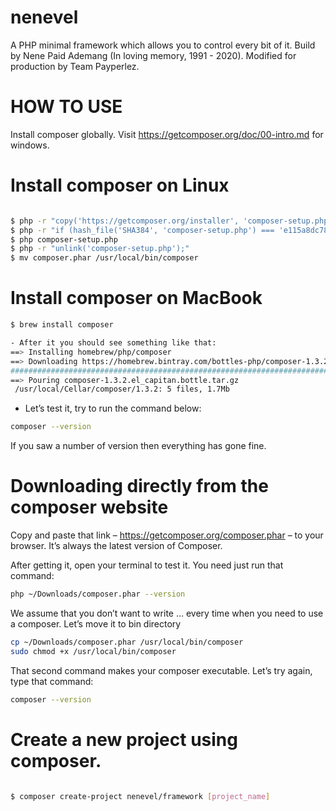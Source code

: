 # nenevel
 A PHP minimal framework which allows you to control every bit of it. Build by Nene Paid Ademang (In loving memory, 1991 - 2020). Modified for production by Team Payperlez.

# HOW TO USE

Install composer globally.
Visit https://getcomposer.org/doc/00-intro.md for windows.

# Install composer on Linux
```bash

$ php -r "copy('https://getcomposer.org/installer', 'composer-setup.php');"
$ php -r "if (hash_file('SHA384', 'composer-setup.php') === 'e115a8dc7871f15d853148a7fbac7da27d6c0030b848d9b3dc09e2a0388afed865e6a3d6b3c0fad45c48e2b5fc1196ae') { echo 'Installer verified'; } else { echo 'Installer corrupt'; unlink('composer-setup.php'); } echo PHP_EOL;"
$ php composer-setup.php
$ php -r "unlink('composer-setup.php');"
$ mv composer.phar /usr/local/bin/composer

```
# Install composer on MacBook
```bash
$ brew install composer

- After it you should see something like that:
==> Installing homebrew/php/composer
==> Downloading https://homebrew.bintray.com/bottles-php/composer-1.3.2.el_capitan.bottle.tar.gz
######################################################################## 100.0%
==> Pouring composer-1.3.2.el_capitan.bottle.tar.gz
 /usr/local/Cellar/composer/1.3.2: 5 files, 1.7Mb
```
- Let’s test it, try to run the command below:
```bash
composer --version
```
If you saw a number of version then everything has gone fine.

# Downloading directly from the composer website
 Copy and paste that link – https://getcomposer.org/composer.phar – to your browser. It’s always the latest version of Composer.

After getting it, open your terminal to test it. You need just run that command:

```bash
php ~/Downloads/composer.phar --version
```
We assume that you don’t want to write … every time when you need to use a composer. Let’s move it to bin directory
```bash
cp ~/Downloads/composer.phar /usr/local/bin/composer
sudo chmod +x /usr/local/bin/composer
```
That second command makes your composer executable. Let’s try again, type that command:
```bash
composer --version
```

# Create a new project using composer.

```bash

$ composer create-project nenevel/framework [project_name]

```
